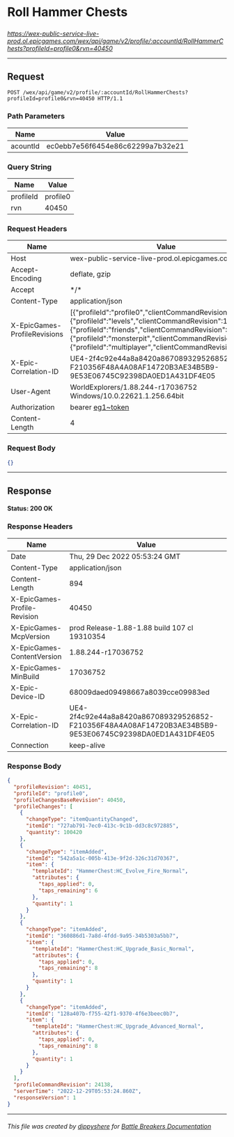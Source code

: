 # Roll Hammer Chests

#####

*https://wex-public-service-live-prod.ol.epicgames.com/wex/api/game/v2/profile/:accountId/RollHammerChests?profileId=profile0&rvn=40450*

___

## Request

```http
POST /wex/api/game/v2/profile/:accountId/RollHammerChests?profileId=profile0&rvn=40450 HTTP/1.1
```

### Path Parameters

| Name     | Value                             |
|----------|-----------------------------------|
| acountId | ec0ebb7e56f6454e86c62299a7b32e21  |

### Query String

| Name      | Value    |
|-----------|----------|
| profileId | profile0 |
| rvn       | 40450    |

### Request Headers

| Name                         | Value                                                                                                                                                                                                                                                                              |
|------------------------------|------------------------------------------------------------------------------------------------------------------------------------------------------------------------------------------------------------------------------------------------------------------------------------|
| Host                         | wex-public-service-live-prod.ol.epicgames.com                                                                                                                                                                                                                                      |
| Accept-Encoding              | deflate, gzip                                                                                                                                                                                                                                                                      |
| Accept                       | \*/\*                                                                                                                                                                                                                                                                              |
| Content-Type                 | application/json                                                                                                                                                                                                                                                                   |
| X-EpicGames-ProfileRevisions | [{"profileId":"profile0","clientCommandRevision":24137},{"profileId":"levels","clientCommandRevision":14478},{"profileId":"friends","clientCommandRevision":8264},{"profileId":"monsterpit","clientCommandRevision":1081},{"profileId":"multiplayer","clientCommandRevision":900}] |
| X-Epic-Correlation-ID        | UE4-2f4c92e44a8a8420a867089329526852-F210356F48A4A08AF14720B3AE34B5B9-9E53E06745C92398DA0ED1A431DF4E05                                                                                                                                                                             |
| User-Agent                   | WorldExplorers/1.88.244-r17036752 Windows/10.0.22621.1.256.64bit                                                                                                                                                                                                                   |
| Authorization                | bearer [eg1~token](https://github.com/dippyshere/battle-breakers-documentation/blob/master/docs/common/tokens/eg1.md)                                                                                                                                                              |
| Content-Length               | 4                                                                                                                                                                                                                                                                                  |

### Request Body

```json
{}
```

___

## Response

#### Status: 200 OK

### Response Headers

| Name                         | Value                                                                                                  |
|------------------------------|--------------------------------------------------------------------------------------------------------|
| Date                         | Thu, 29 Dec 2022 05:53:24 GMT                                                                          |
| Content-Type                 | application/json                                                                                       |
| Content-Length               | 894                                                                                                    |
| X-EpicGames-Profile-Revision | 40450                                                                                                  |
| X-EpicGames-McpVersion       | prod Release-1.88-1.88 build 107 cl 19310354                                                           |
| X-EpicGames-ContentVersion   | 1.88.244-r17036752                                                                                     |
| X-EpicGames-MinBuild         | 17036752                                                                                               |
| X-Epic-Device-ID             | 68009daed09498667a8039cce09983ed                                                                       |
| X-Epic-Correlation-ID        | UE4-2f4c92e44a8a8420a867089329526852-F210356F48A4A08AF14720B3AE34B5B9-9E53E06745C92398DA0ED1A431DF4E05 |
| Connection                   | keep-alive                                                                                             |

### Response Body

```json
{
  "profileRevision": 40451,
  "profileId": "profile0",
  "profileChangesBaseRevision": 40450,
  "profileChanges": [
    {
      "changeType": "itemQuantityChanged",
      "itemId": "727ab791-7ec0-413c-9c1b-dd3c8c972885",
      "quantity": 100420
    },
    {
      "changeType": "itemAdded",
      "itemId": "542a5a1c-005b-413e-9f2d-326c31d70367",
      "item": {
        "templateId": "HammerChest:HC_Evolve_Fire_Normal",
        "attributes": {
          "taps_applied": 0,
          "taps_remaining": 6
        },
        "quantity": 1
      }
    },
    {
      "changeType": "itemAdded",
      "itemId": "360886d1-7a8d-4fdd-9a95-34b5303a5bb7",
      "item": {
        "templateId": "HammerChest:HC_Upgrade_Basic_Normal",
        "attributes": {
          "taps_applied": 0,
          "taps_remaining": 8
        },
        "quantity": 1
      }
    },
    {
      "changeType": "itemAdded",
      "itemId": "128a407b-f755-42f1-9370-4f6e3beec0b7",
      "item": {
        "templateId": "HammerChest:HC_Upgrade_Advanced_Normal",
        "attributes": {
          "taps_applied": 0,
          "taps_remaining": 8
        },
        "quantity": 1
      }
    }
  ],
  "profileCommandRevision": 24138,
  "serverTime": "2022-12-29T05:53:24.860Z",
  "responseVersion": 1
}
```

___

###### This file was created by [dippyshere](https://github.com/dippyshere) for [Battle Breakers Documentation](https://github.com/dippyshere/battle-breakers-documentation)
